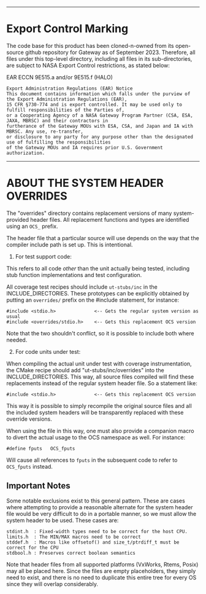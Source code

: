 *********************************************************************************************************
# Export Control Marking
 
The code base for this product has been cloned-n-owned from its open-source github repository for Gateway
as of September 2023. Therefore, all files under this top-level directory, including all files in its
sub-directories, are subject to NASA Export Control restrictions, as stated below:
 
EAR ECCN 9E515.a and/or 9E515.f (HALO)
  
    Export Administration Regulations (EAR) Notice
    This document contains information which falls under the purview of the Export Administration Regulations (EAR),
    15 CFR §730-774 and is export controlled. It may be used only to fulfill responsibilities of the Parties of,
    or a Cooperating Agency of a NASA Gateway Program Partner (CSA, ESA, JAXA, MBRSC) and their contractors in
    furtherance of the Gateway MOUs with ESA, CSA, and Japan and IA with MBRSC. Any use, re-transfer,
    or disclosure to any party for any purpose other than the designated use of fulfilling the responsibilities
    of the Gateway MOUs and IA requires prior U.S. Government authorization.
**********************************************************************************************************

ABOUT THE SYSTEM HEADER OVERRIDES
=================================

The "overrides" directory contains replacement versions of many system-provided 
header files.  All replacement functions and types are identified using an 
`OCS_` prefix.

The header file that a particular source will use depends on the 
way that the compiler include path is set up.  This is intentional.

1. For test support code:

This refers to all code _other_ than the unit actually being tested, including
stub function implementations and test configuration.
 
All coverage test recipes should include `ut-stubs/inc` in the INCLUDE_DIRECTORIES.
These prototypes can be explicitly obtained by putting an `overrides/` prefix
on the #include statement, for instance:
    
    #include <stdio.h>              <-- Gets the regular system version as usual
    #include <overrides/stdio.h>    <-- Gets this replacement OCS version
    
Note that the two shouldn't conflict, so it is possible to include both where needed.
  
2. For code units under test:

When compiling the actual unit under test with coverage instrumentation,
the CMake recipe should add "ut-stubs/inc/overrides" into the INCLUDE_DIRECTORIES.
This way, all source files compiled will find these replacements instead of
the regular system header file.  So a statement like:

    #include <stdio.h>              <-- Gets this replacement OCS version
    
This way it is possible to simply recompile the original source files and all the
included system headers will be transparently replaced with these override versions.

When using the file in this way, one must also provide a companion macro to
divert the actual usage to the OCS namespace as well.  For instance:

    #define fputs   OCS_fputs
    
Will cause all references to `fputs` in the subsequent code to refer to `OCS_fputs`
instead.  

Important Notes
---------------

Some notable exclusions exist to this general pattern.  These are cases where
attempting to provide a reasonable alternate for the system header file would 
be very difficult to do in a portable manner, so we must allow the system
header to be used.  These cases are:

    stdint.h  : Fixed-width types need to be correct for the host CPU.
    limits.h  : The MIN/MAX macros need to be correct
    stddef.h  : Macros like offsetof() and size_t/ptrdiff_t must be correct for the CPU
    stdbool.h : Preserves correct boolean semantics

 
Note that header files from all supported platforms (VxWorks, Rtems, Posix) may
all be placed here.  Since the files are empty placeholders, they simply need to
exist, and there is no need to duplicate this entire tree for every OS since they
will overlap considerably.
  